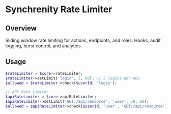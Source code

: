# Synchrenity Rate Limiter

## Overview
Sliding window rate limiting for actions, endpoints, and roles. Hooks, audit logging, burst control, and analytics.

## Usage
```php
$rateLimiter = $core->rateLimiter;
$rateLimiter->setLimit('login', 5, 60); // 5 logins per 60s
$allowed = $rateLimiter->check($userId, 'login');

// API Rate Limiter
$apiRateLimiter = $core->apiRateLimiter;
$apiRateLimiter->setLimit('GET:/api/resource', 'user', 50, 60);
$allowed = $apiRateLimiter->check($userId, 'user', 'GET:/api/resource');
```
